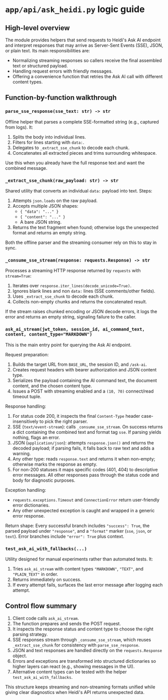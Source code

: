 # `app/api/ask_heidi.py` logic guide

## High-level overview
The module provides helpers that send requests to Heidi's Ask AI endpoint and interpret responses that may arrive as Server-Sent Events (SSE), JSON, or plain text. Its main responsibilities are:
- Normalizing streaming responses so callers receive the final assembled text or structured payload.
- Handling request errors with friendly messages.
- Offering a convenience function that retries the Ask AI call with different content types.

## Function-by-function walkthrough

### `parse_sse_response(sse_text: str) -> str`
Offline helper that parses a complete SSE-formatted string (e.g., captured from logs). It:
1. Splits the body into individual lines.
2. Filters for lines starting with `data:`.
3. Delegates to `_extract_sse_chunk` to decode each chunk.
4. Concatenates all extracted pieces and trims surrounding whitespace.

Use this when you already have the full response text and want the combined message.

### `_extract_sse_chunk(raw_payload: str) -> str`
Shared utility that converts an individual `data:` payload into text. Steps:
1. Attempts `json.loads` on the raw payload.
2. Accepts multiple JSON shapes:
   - `{ "data": "..." }`
   - `{ "content": "..." }`
   - A bare JSON string.
3. Returns the text fragment when found; otherwise logs the unexpected format and returns an empty string.

Both the offline parser and the streaming consumer rely on this to stay in sync.

### `_consume_sse_stream(response: requests.Response) -> str`
Processes a streaming HTTP response returned by `requests` with `stream=True`:
1. Iterates over `response.iter_lines(decode_unicode=True)`.
2. Ignores blank lines and non `data:` lines (SSE comments/other fields).
3. Uses `_extract_sse_chunk` to decode each chunk.
4. Collects non-empty chunks and returns the concatenated result.

If the stream raises chunked encoding or JSON decode errors, it logs the error and returns an empty string, signaling failure to the caller.

### `ask_ai_stream(jwt_token, session_id, ai_command_text, content, content_type="MARKDOWN")`
This is the main entry point for querying the Ask AI endpoint.

Request preparation:
1. Builds the target URL from `BASE_URL`, the session ID, and `/ask-ai`.
2. Creates request headers with bearer authorization and JSON content type.
3. Serializes the payload containing the AI command text, the document content, and the chosen content type.
4. Issues a POST with streaming enabled and a `(10, 70)` connect/read timeout tuple.

Response handling:
1. For status code 200, it inspects the final `Content-Type` header case-insensitively to pick the right parser.
2. SSE (`text/event-stream`): calls `_consume_sse_stream`. On success returns a dict containing the combined text and format tag `sse`. If parsing yields nothing, flags an error.
3. JSON (`application/json`): attempts `response.json()` and returns the decoded payload; if parsing fails, it falls back to raw text and adds a warning.
4. Any other type: reads `response.text` and returns it when non-empty; otherwise marks the response as empty.
5. For non-200 statuses it maps specific codes (401, 404) to descriptive error messages. All other responses pass through the status code and body for diagnostic purposes.

Exception handling:
- `requests.exceptions.Timeout` and `ConnectionError` return user-friendly error dictionaries.
- Any other unexpected exception is caught and wrapped in a generic error response.

Return shape:
Every successful branch includes `"success": True`, the parsed payload under `"response"`, and a `"format"` marker (`sse`, `json`, or `text`). Error branches include `"error": True` plus context.

### `test_ask_ai_with_fallbacks(...)`
Utility designed for manual experiments rather than automated tests. It:
1. Tries `ask_ai_stream` with content types `"MARKDOWN"`, `"TEXT"`, and `"PLAIN_TEXT"` in order.
2. Returns immediately on success.
3. If every attempt fails, surfaces the last error message after logging each attempt.

## Control flow summary
1. Client code calls `ask_ai_stream`.
2. The function prepares and sends the POST request.
3. It inspects the response status and content type to choose the right parsing strategy.
4. SSE responses stream through `_consume_sse_stream`, which reuses `_extract_sse_chunk` for consistency with `parse_sse_response`.
5. JSON and text responses are handled directly on the `requests.Response` object.
6. Errors and exceptions are transformed into structured dictionaries so higher layers can react (e.g., showing messages in the UI).
7. Alternative content types can be tested with the helper `test_ask_ai_with_fallbacks`.

This structure keeps streaming and non-streaming formats unified while giving clear diagnostics when Heidi's API returns unexpected data.
